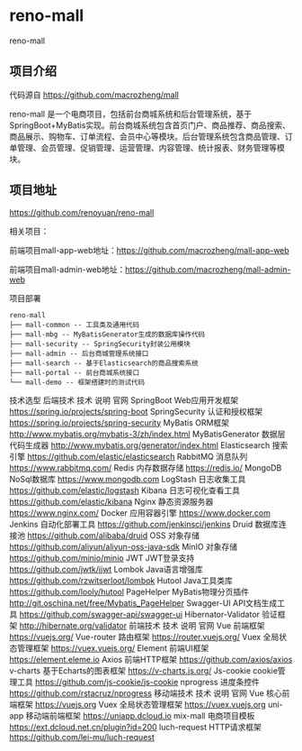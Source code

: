 # reno-mall
reno-mall
## 项目介绍
代码源自 https://github.com/macrozheng/mall

reno-mall 是一个电商项目，包括前台商城系统和后台管理系统，基于SpringBoot+MyBatis实现。前台商城系统包含首页门户、商品推荐、商品搜索、商品展示、购物车、订单流程、会员中心等模块。后台管理系统包含商品管理、订单管理、会员管理、促销管理、运营管理、内容管理、统计报表、财务管理等模块。

## 项目地址
https://github.com/renoyuan/reno-mall

相关项目：

前端项目mall-app-web地址：https://github.com/macrozheng/mall-app-web

前端项目mall-admin-web地址：https://github.com/macrozheng/mall-admin-web


项目部署
```aiignore
reno-mall
├── mall-common -- 工具类及通用代码
├── mall-mbg -- MyBatisGenerator生成的数据库操作代码
├── mall-security -- SpringSecurity封装公用模块
├── mall-admin -- 后台商城管理系统接口
├── mall-search -- 基于Elasticsearch的商品搜索系统
├── mall-portal -- 前台商城系统接口
└── mall-demo -- 框架搭建时的测试代码
```
技术选型
后端技术
技术	说明	官网
SpringBoot	Web应用开发框架	https://spring.io/projects/spring-boot
SpringSecurity	认证和授权框架	https://spring.io/projects/spring-security
MyBatis	ORM框架	http://www.mybatis.org/mybatis-3/zh/index.html
MyBatisGenerator	数据层代码生成器	http://www.mybatis.org/generator/index.html
Elasticsearch	搜索引擎	https://github.com/elastic/elasticsearch
RabbitMQ	消息队列	https://www.rabbitmq.com/
Redis	内存数据存储	https://redis.io/
MongoDB	NoSql数据库	https://www.mongodb.com
LogStash	日志收集工具	https://github.com/elastic/logstash
Kibana	日志可视化查看工具	https://github.com/elastic/kibana
Nginx	静态资源服务器	https://www.nginx.com/
Docker	应用容器引擎	https://www.docker.com
Jenkins	自动化部署工具	https://github.com/jenkinsci/jenkins
Druid	数据库连接池	https://github.com/alibaba/druid
OSS	对象存储	https://github.com/aliyun/aliyun-oss-java-sdk
MinIO	对象存储	https://github.com/minio/minio
JWT	JWT登录支持	https://github.com/jwtk/jjwt
Lombok	Java语言增强库	https://github.com/rzwitserloot/lombok
Hutool	Java工具类库	https://github.com/looly/hutool
PageHelper	MyBatis物理分页插件	http://git.oschina.net/free/Mybatis_PageHelper
Swagger-UI	API文档生成工具	https://github.com/swagger-api/swagger-ui
Hibernator-Validator	验证框架	http://hibernate.org/validator
前端技术
技术	说明	官网
Vue	前端框架	https://vuejs.org/
Vue-router	路由框架	https://router.vuejs.org/
Vuex	全局状态管理框架	https://vuex.vuejs.org/
Element	前端UI框架	https://element.eleme.io
Axios	前端HTTP框架	https://github.com/axios/axios
v-charts	基于Echarts的图表框架	https://v-charts.js.org/
Js-cookie	cookie管理工具	https://github.com/js-cookie/js-cookie
nprogress	进度条控件	https://github.com/rstacruz/nprogress
移动端技术
技术	说明	官网
Vue	核心前端框架	https://vuejs.org
Vuex	全局状态管理框架	https://vuex.vuejs.org
uni-app	移动端前端框架	https://uniapp.dcloud.io
mix-mall	电商项目模板	https://ext.dcloud.net.cn/plugin?id=200
luch-request	HTTP请求框架	https://github.com/lei-mu/luch-request